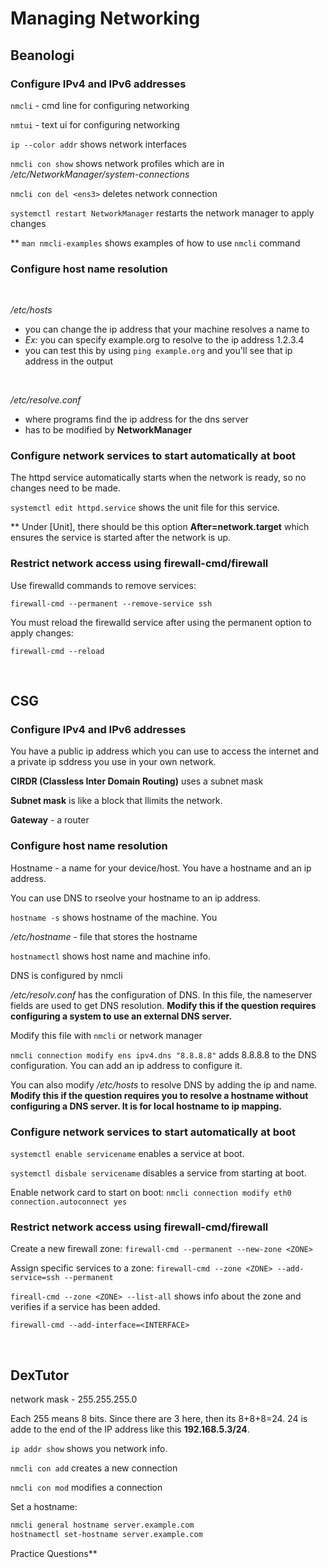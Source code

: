 # Managing Networking

## Beanologi

### Configure IPv4 and IPv6 addresses

`nmcli` - cmd line for configuring networking

`nmtui` - text ui for configuring networking

`ip --color addr` shows network interfaces

`nmcli con show` shows network profiles which are in */etc/NetworkManager/system-connections*

`nmcli con del <ens3>` deletes network connection

`systemctl restart NetworkManager` restarts the network manager to apply changes

** `man nmcli-examples` shows examples of how to use `nmcli` command

### Configure host name resolution

<br >

*/etc/hosts*
- you can change the ip address that your machine resolves a name to
- *Ex:* you can specify example.org to resolve to the ip address 1.2.3.4
- you can test this by using `ping example.org` and you'll see that ip address in the output

<br >

*/etc/resolve.conf*
- where programs find the ip address for the dns server
- has to be modified by **NetworkManager**

### Configure network services to start automatically at boot

The httpd service automatically starts when the network is ready, so no changes need to be made. 

`systemctl edit httpd.service` shows the unit file for this service.

** Under [Unit], there should be this option **After=network.target** which ensures the service is started after the network is up. 

### Restrict network access using firewall-cmd/firewall

Use firewalld commands to remove services:

`firewall-cmd --permanent --remove-service ssh`

You must reload the firewalld service after using the permanent option to apply changes:

`firewall-cmd --reload`

<br >

## CSG

### Configure IPv4 and IPv6 addresses

You have a public ip address which you can use to access the internet and a private ip sddress you use in your own network. 

**CIRDR (Classless Inter Domain Routing)** uses a subnet mask

**Subnet mask** is like a block that llimits the network. 

**Gateway** - a router

### Configure host name resolution

Hostname - a name for your device/host. You have a hostname and an ip address. 

You can use DNS to rseolve your hostname to an ip address. 

`hostname -s` shows hostname of the machine. You

*/etc/hostname* - file that stores the hostname

`hostnamectl` shows host name and machine info.  

DNS is configured by nmcli 

*/etc/resolv.conf* has the configuration of DNS. In this file, the nameserver fields are used to get DNS resolution. **Modify this if the question requires configuring a system to use an external DNS server.**

Modify this file with `nmcli` or network manager

`nmcli connection modify ens ipv4.dns "8.8.8.8"` adds 8.8.8.8 to the DNS configuration. You can add an ip address to configure it. 

You can also modify */etc/hosts* to resolve DNS by adding the ip and name. **Modify this if the question requires you to resolve a hostname without configuring a DNS server. It is for local hostname to ip mapping.**


### Configure network services to start automatically at boot

`systemctl enable servicename` enables a service at boot.

`systemctl disbale servicename` disables a service from starting at boot.

Enable network card to start on boot: `nmcli connection modify eth0 connection.autoconnect yes`


### Restrict network access using firewall-cmd/firewall

Create a new firewall zone: `firewall-cmd --permanent --new-zone <ZONE>`

Assign specific services to a zone: `firewall-cmd --zone <ZONE> --add-service=ssh --permanent`

`fireall-cmd --zone <ZONE> --list-all` shows info about the zone and verifies if a service has been added. 

`firewall-cmd --add-interface=<INTERFACE>`

<br >

## DexTutor

network mask - 255.255.255.0

Each 255 means 8 bits. Since there are 3 here, then its 8+8+8=24. 24 is adde to the end of the IP address like this **192.168.5.3/24**.

`ip addr show` shows you network info.

`nmcli con add` creates a new connection

`nmcli con mod` modifies a connection

Set a hostname:

```bash
nmcli general hostname server.example.com
hostnamectl set-hostname server.example.com
```

Practice Questions**